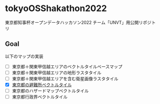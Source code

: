 # tokyoOSShakathon2022
東京都知事杯オープンデータハッカソン2022 チーム「UNVT」用公開リポジトリ

## Goal
以下のマップの実装
- [ ] 東京都＋関東甲信越エリアのベクトルタイルベースマップ
- [ ] 東京都＋関東甲信越エリアの地形ラスタタイル
- [ ] 東京都＋関東甲信越エリアを含む衛星画像ラスタタイル
- [x] [東京都の避難所ベクトルタイル](https://github.com/furuhashilab/UNVT_for_Tokyo-to)
- [ ] 東京都のハザードマップベクトルタイル
- [ ] 東京都行政界ベクトルタイル
